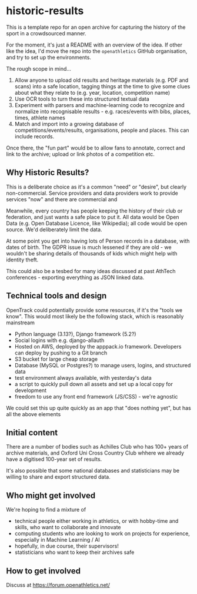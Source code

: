 # historic-results
This is a template repo for an open archive for capturing the history of the sport in a crowdsourced manner.

For the moment, it's just a README with an overview of the idea.  If other like the idea, I'd move the repo
into the `openathletics` GitHub organisation, and try to set up the environments.

The rough scope in mind...
1. Allow anyone to upload old results and heritage materials (e.g. PDF and scans) into a safe location, tagging things at the time to give some clues about what they relate to (e.g. year, location, competition name)
2. Use OCR tools to turn these into structured textual data
3. Experiment with parsers and machine-learning code to recognize  and normalize into recognisable results - e.g. races/events with bibs, places, times, athlete names
4. Match and import into a growing database of competitions/events/results, organisations, people and places. This can include records.

Once there, the "fun part" would be to allow fans to annotate, correct and link to the archive; upload or link photos of a competition etc.

## Why Historic Results?
This is a deliberate choice as it's a common "need" or "desire",  but clearly non-commercial. Service providers and data providers work to provide services "now" and there are commercial and 

Meanwhile, every country has people keeping the history of their club or federation, and just wants a safe place to put it.
All data would be Open Data (e.g. Open Database Licence, like Wikipedia); all code would be open source.
We'd deliberately limit the data.

At some point you get into having lots of Person records in a database, with dates of birth.  The GDPR issue is much lessened if they are old - we wouldn't be sharing details of thousands of kids which might help with identity theft.

This could also be a tesbed for many ideas discussed at past AthTech conferences - exporting everything as JSON linked data.


## Technical tools and design
OpenTrack could potentially provide some resources, if it's the "tools we know".  This would most likely be the following stack, which is reasonably mainstream

- Python language (3.13?), Django framework (5.2?)
- Social logins with e.g. django-allauth
- Hosted on AWS, deployed by the apppack.io framework.  Developers can deploy by pushing to a Git branch
- S3 bucket for large cheap storage
- Database (MySQL or Postgres?) to manage users, logins, and structured data
- test environment always available, with yesterday's data
- a script to quickly pull down all assets and set up a local copy for development
- freedom to use any front end framework (JS/CSS) - we're agnostic

We could set this up quite quickly as an app that "does nothing yet", but has all the above elements

## Initial content
There are a number of bodies such as Achilles Club who has 100+ years of archive materials, and Oxford Uni Cross Country Club whhere we already have a digitised 100-year set of results.

It's also possible that some national databases and statisticians may be willing to share and export structured data.

## Who might get involved
We're hoping to find a mixture of 
- technical people either working in athletics, or with hobby-time and skills, who want to collaborate and innovate
- computing students who are looking to work on projects for experience, especially in Machine Learning / AI
- hopefully, in due course, their supervisors!
- statisticians who want to keep their archives safe
  
## How to get involved
Discuss at https://forum.openathletics.net/

